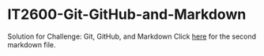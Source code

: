 # IT2600-Git-GitHub-and-Markdown
Solution for Challenge: Git, GitHub, and Markdown
Click [here](https://github.com/byu26/IT2600-Git-GitHub-and-Markdown/blob/master/py5d3Markdown.md) for the second markdown file.
